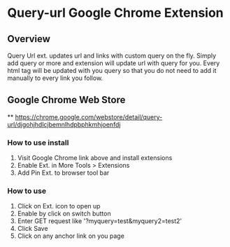 # Query-url Google Chrome Extension

## Overview

Query Url ext. updates url and links with custom query on the fly.
Simply add query or more and extension will update url with query for you. Every html <a> tag will be updated with you query so that you do not need to add it manually to every link you follow. 

## Google Chrome Web Store

** https://chrome.google.com/webstore/detail/query-url/djgohjhdlcjbemnlhdpbphkmhjoenfdj

### How to use install

1. Visit Google Chrome link above and install extensions
1. Enable Ext. in More Tools > Extensions
1. Add Pin Ext. to browser tool bar

### How to use

1. Click on Ext. icon to open up
1. Enable by click on switch button
1. Enter GET request like '?myquery=test&myquery2=test2'
1. Click Save
1. Click on any anchor link on you page

